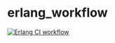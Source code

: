 # erlang_workflow

[![Erlang CI workflow](https://github.com/githubfoam/erlang_githubactions/actions/workflows/erlang-workflow.yml/badge.svg?branch=main)](https://github.com/githubfoam/erlang_githubactions/actions/workflows/erlang-workflow.yml)

